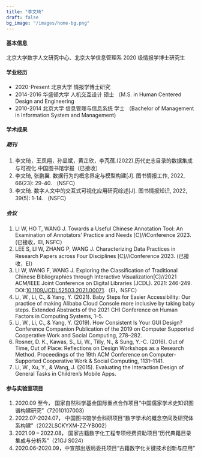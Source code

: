 ```yaml
---
title: "李文琦"
draft: false
bg_image: "/images/home-bg.png"
---
```


#### 基本信息

北京大学数字人文研究中心、北京大学信息管理系 2020 级情报学博士研究生

#### 学业经历

- 2020-Present 北京大学 情报学博士研究
- 2014-2016 华盛顿大学 人机交互设计 硕士 （M.S. in Human Centered Design and Engineering
- 2010-2014 北京大学 信息管理与信息系统 学士 （Bachelor of Management in Information System and Management)

#### 学术成果

##### 期刊

1. 李文琦，王凤翔，孙显斌，黄芷欣，李芃蓓.(2022).历代史志目录的数据集成与可视化.中国图书馆学报（已接收）
2. 李文琦, 张鹏翼. 数据行为的概念界定与模型构建[J]. 图书情报工作, 2022, 66(23): 29-40. （NSFC）
3. 李文琦. 数字人文中的交互式可视化应用研究综述[J]. 图书情报知识, 2022, 39(5): 1-14. （NSFC）

##### 会议

1. LI W, HO T, WANG J. Towards a Useful Chinese Annotation Tool: An Examination of Annotators’ Practice and Needs [C]//iConference 2023. (已接收，EI, NSFC）
2. LEE S, LI W, ZHANG P, WANG J. Characterizing Data Practices in Research Papers across Four Disciplines [C]//iConference 2023. (已接收，EI）
3. LI W, WANG F, WANG J. Exploring the Classification of Traditional Chinese Bibliographies through Interactive Visualization[C]//2021 ACM/IEEE Joint Conference on Digital Libraries (JCDL). 2021: 246-249. DOI:[10.1109/JCDL52503.2021.00071](https://doi.org/10.1109/JCDL52503.2021.00071).（EI，NSFC）
4. Li, W., Li, C., & Yang, Y. (2021). Baby Steps for Easier Accessibility: Our practice of making Alibaba Cloud Console more inclusive by taking baby steps. Extended Abstracts of the 2021 CHI Conference on Human Factors in Computing Systems, 1–5.
5. Li, W., Li, C., & Yang, Y. (2019). How Consistent Is Your GUI Design? Conference Companion Publication of the 2019 on Computer Supported Cooperative Work and Social Computing, 278–282.
6. Rosner, D. K., Kawas, S., Li, W., Tilly, N., & Sung, Y.-C. (2016). Out of Time, Out of Place: Reflections on Design Workshops as a Research Method. Proceedings of the 19th ACM Conference on Computer-Supported Cooperative Work & Social Computing, 1131–1141.
7. Li, W., Xu, Y., & Wang, J. (2015). Evaluating the Interaction Design of General Tasks in Children’s Mobile Apps.

#### 参与实验室项目

1. 2020.09 至今， 国家自然科学基金国际重点合作项目“中国儒家学术史知识图谱构建研究”（72010107003）
2. 2022.07-2024.07， 中国图书馆学会科研项目“数字学术的概念空间及研究体系构建”（2022LSCKYXM-ZZ-YB002）
3. 2021.09 – 2022.08， 国家古籍数字化工程专项经费资助项目“历代典籍目录集成与分析系”（21GJ S024）
4. 2020.06-2020.09，中宣部出版局委托项目“古籍数字化关键技术创新与应用”
